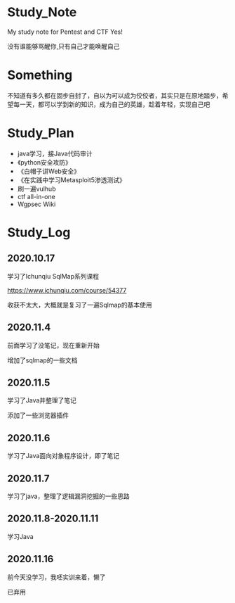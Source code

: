 # Study_Note
My study note for Pentest and CTF  Yes!

没有谁能够骂醒你,只有自己才能唤醒自己

# Something

不知道有多久都在固步自封了，自以为可以成为佼佼者，其实只是在原地踏步，希望每一天，都可以学到新的知识，成为自己的英雄，趁着年轻，实现自己吧

# Study_Plan

- java学习，接Java代码审计
- 《python安全攻防》
- 《白帽子讲Web安全》
- 《在实践中学习Metasploit5渗透测试》
- 刷一遍vulhub
- ctf  all-in-one
- Wgpsec Wiki

# Study_Log

## 2020.10.17

学习了Ichunqiu SqlMap系列课程

https://www.ichunqiu.com/course/54377

收获不太大，大概就是复习了一遍Sqlmap的基本使用

## 2020.11.4

前面学习了没笔记，现在重新开始

增加了sqlmap的一些文档

## 2020.11.5

学习了Java并整理了笔记

添加了一些浏览器插件

## 2020.11.6

学习了Java面向对象程序设计，即了笔记

## 2020.11.7

学习了java，整理了逻辑漏洞挖掘的一些思路

## 2020.11.8-2020.11.11

学习Java



## 2020.11.16

前今天没学习，我呸实训来着，懒了





已弃用